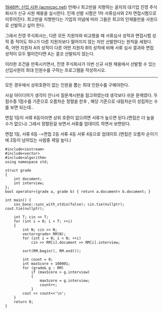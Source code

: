 [1946번: 신입 사원 (acmicpc.net)](https://www.acmicpc.net/problem/1946)
언제나 최고만을 지향하는 굴지의 대기업 진영 주식회사가 신규 사원 채용을 실시한다. 인재 선발 시험은 1차 서류심사와 2차 면접시험으로 이루어진다. 최고만을 지향한다는 기업의 이념에 따라 그들은 최고의 인재들만을 사원으로 선발하고 싶어 한다.

그래서 진영 주식회사는, 다른 모든 지원자와 비교했을 때 서류심사 성적과 면접시험 성적 중 적어도 하나가 다른 지원자보다 떨어지지 않는 자만 선발한다는 원칙을 세웠다. 즉, 어떤 지원자 A의 성적이 다른 어떤 지원자 B의 성적에 비해 서류 심사 결과와 면접 성적이 모두 떨어진다면 A는 결코 선발되지 않는다.

이러한 조건을 만족시키면서, 진영 주식회사가 이번 신규 사원 채용에서 선발할 수 있는 신입사원의 최대 인원수를 구하는 프로그램을 작성하시오.

------------------------------------------
모든 경우에서 상위호환이 없는 인원을 뽑는 최대 인원수를 구해야한다.

사실 아이디어가 생각이 안나서 질문계시판을 참고하였는데 생각보다 쉬운 문제였다.
두 점수중 1점수를 기준으로 오름차순 정렬을 한후 , 해당 기준으로 내림차순이 성립하는 수를 보면 되는데..

면접 1등이 서류 6등이라면  상위 호환이 없으려면 서류가 높으면 된다.(면접은 더 높을수가 없으니)
그레서 정렬된걸 보면서 서류를 업데이트 하면서 보면된다.

면접 1등, 서류 6등 ->면접 2등 서류 4등
서류 4등으로 업데이트 (면접은 오름차 순이기에 2등이 남아있는 사람중 제일 높다.)

```
#include<iostream>
#include<vector>
#include<algorithm>
using namespace std;

struct grade
{
    int document;
    int interview;
};
bool operator<(grade a, grade b) { return a.document< b.document; }

int main() {
    ios_base::sync_with_stdio(false); cin.tie(nullptr); cout.tie(nullptr);
 
    int T; cin >> T;
    for (int i = 0; i < T; ++i)
    {
        int N; cin >> N;
        vector<grade> RM(N);
        for (int i = 0; i < N; ++i)
            cin >> RM[i].document >> RM[i].interview;

        sort(RM.begin(), RM.end());

        int count = 0;
        int maxScore = 100001;
        for (grade& g : RM)
            if (maxScore > g.interview)
            {
                maxScore = g.interview;
                count++;
            }
        cout << count<<'\n';
    }
    return 0;
}

```